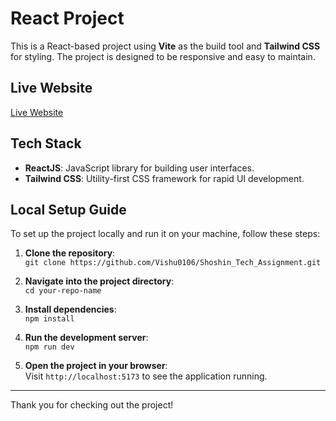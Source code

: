# React Project

This is a React-based project using **Vite** as the build tool and **Tailwind CSS** for styling. The project is designed to be responsive and easy to maintain.

## Live Website

[Live Website](https://shoshin-tech-assignment-phi.vercel.app/)

## Tech Stack

- **ReactJS**: JavaScript library for building user interfaces.
- **Tailwind CSS**: Utility-first CSS framework for rapid UI development.

## Local Setup Guide

To set up the project locally and run it on your machine, follow these steps:

1. **Clone the repository**:  
   `git clone https://github.com/Vishu0106/Shoshin_Tech_Assignment.git`  

2. **Navigate into the project directory**:  
   `cd your-repo-name`

3. **Install dependencies**:  
   `npm install`

4. **Run the development server**:  
   `npm run dev`

5. **Open the project in your browser**:  
   Visit `http://localhost:5173` to see the application running.

---

Thank you for checking out the project!
